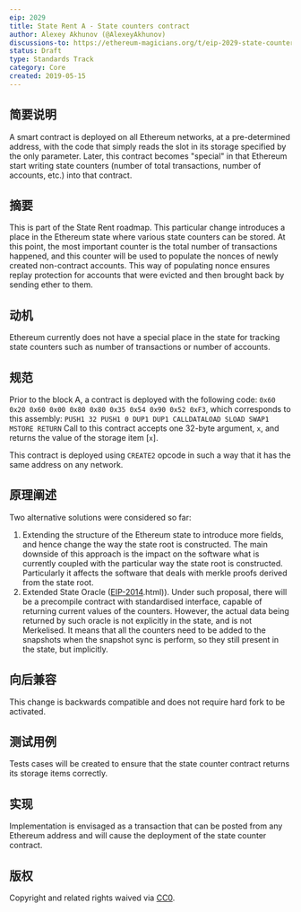 ```yaml
---
eip: 2029
title: State Rent A - State counters contract
author: Alexey Akhunov (@AlexeyAkhunov)
discussions-to: https://ethereum-magicians.org/t/eip-2029-state-counters-contract-change-a-from-state-rent-v3-proposal/3279
status: Draft
type: Standards Track
category: Core
created: 2019-05-15
---
```


<!--You can leave these HTML comments in your merged EIP and delete the visible duplicate text guides, they will not appear and may be helpful to refer to if you edit it again. This is the suggested template for new EIPs. Note that an EIP number will be assigned by an editor. When opening a pull request to submit your EIP, please use an abbreviated title in the filename, `eip-draft_title_abbrev.md`. The title should be 44 characters or less.-->

## 简要说明
<!--"If you can't explain it simply, you don't understand it well enough." Provide a simplified and layman-accessible explanation of the EIP.-->
A smart contract is deployed on all Ethereum networks, at a pre-determined address, with the code that simply reads the slot in its storage specified by the
only parameter. Later, this contract becomes "special" in that Ethereum start writing state counters (number of total transactions, number of accounts,
etc.) into that contract.

## 摘要
<!--A short (~200 word) description of the technical issue being addressed.-->
This is part of the State Rent roadmap. This particular change introduces a place in the Ethereum state where various state counters can be stored. At this
point, the most important counter is the total number of transactions happened, and this counter will be used to populate the nonces of newly created
non-contract accounts. This way of populating nonce ensures replay protection for accounts that were evicted and then brought back by sending ether to them.

## 动机
<!--The motivation is critical for EIPs that want to change the Ethereum protocol. It should clearly explain why the existing protocol specification is inadequate to address the problem that the EIP solves. EIP submissions without sufficient motivation may be rejected outright.-->
Ethereum currently does not have a special place in the state for tracking state counters such as number of transactions or number of accounts.

## 规范
<!--The technical specification should describe the syntax and semantics of any new feature. The specification should be detailed enough to allow competing, interoperable implementations for any of the current Ethereum platforms (go-ethereum, parity, cpp-ethereum, ethereumj, ethereumjs, and [others](https://github.com/ethereum/wiki/wiki/Clients)).-->
Prior to the block A, a contract is deployed with the following code:
`0x60 0x20 0x60 0x00 0x80 0x80 0x35 0x54 0x90 0x52 0xF3`, which corresponds to this assembly:
`PUSH1 32 PUSH1 0 DUP1 DUP1 CALLDATALOAD SLOAD SWAP1 MSTORE RETURN`
Call to this contract accepts one 32-byte argument, `x`, and returns the value of the storage item [`x`].

This contract is deployed using `CREATE2` opcode in such a way that it has the same address on any network.

## 原理阐述
<!--The rationale fleshes out the specification by describing what motivated the design and why particular design decisions were made. It should describe alternate designs that were considered and related work, e.g. how the feature is supported in other languages. The rationale may also provide evidence of consensus within the community, and should discuss important objections or concerns raised during discussion.-->
Two alternative solutions were considered so far:
1. Extending the structure of the Ethereum state to introduce more fields, and hence change the way the state root is constructed. The main downside of this
approach is the impact on the software what is currently coupled with the particular way the state root is constructed. Particularly it affects the software
that deals with merkle proofs derived from the state root.
2. Extended State Oracle ([EIP-2014](eip-2014).html)). Under such proposal, there will be a precompile contract with standardised interface, capable of returning
current values of the counters. However, the actual data being returned by such oracle is not explicitly in the state, and is not Merkelised. It means that all the counters need to be added to the snapshots when the snapshot sync is perform, so they still present in the state, but implicitly.

## 向后兼容
<!--All EIPs that introduce backwards incompatibilities must include a section describing these incompatibilities and their severity. The EIP must explain how the author proposes to deal with these incompatibilities. EIP submissions without a sufficient backwards compatibility treatise may be rejected outright.-->
This change is backwards compatible and does not require hard fork to be activated.

## 测试用例
<!--Test cases for an implementation are mandatory for EIPs that are affecting consensus changes. Other EIPs can choose to include links to test cases if applicable.-->
Tests cases will be created to ensure that the state counter contract returns its storage items correctly.

## 实现
<!--The implementations must be completed before any EIP is given status "Final", but it need not be completed before the EIP is accepted. While there is merit to the approach of reaching consensus on the specification and rationale before writing code, the principle of "rough consensus and running code" is still useful when it comes to resolving many discussions of API details.-->
Implementation is envisaged as a transaction that can be posted from any Ethereum address and will cause the deployment of the state counter contract.

## 版权
Copyright and related rights waived via [CC0](https://creativecommons.org/publicdomain/zero/1.0/).
